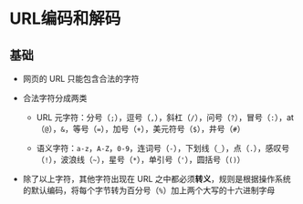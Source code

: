 # URL编码和解码

## 基础

+ 网页的 URL 只能包含合法的字符

+ 合法字符分成两类

  + URL 元字符：分号（`;`），逗号（`,`），斜杠（`/`），问号（`?`），冒号（`:`），at（`@`），`&`，等号（`=`），加号（`+`），美元符号（`$`），井号（`#`）

  + 语义字符：`a-z`，`A-Z`，`0-9`，连词号（`-`），下划线（`_`），点（`.`），感叹号（`!`），波浪线（`~`），星号（`*`），单引号（`'`），圆括号（`()`）

+ 除了以上字符，其他字符出现在 URL 之中都必须**转义**，规则是根据操作系统的默认编码，将每个字节转为百分号（`%`）加上两个大写的十六进制字母
